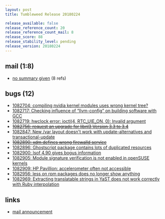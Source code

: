 ```yaml
---
layout: post
title: Tumbleweed Release 20180224

release_available: false
release_reference_count: 20
release_reference_count_mail: 8
release_score: 88
release_stability_level: pending
release_version: 20180224
---
```


## mail (1:8)

- [no summary given](https://lists.opensuse.org/opensuse-factory/2018-02/msg01130.html) (8 refs)

## bugs (12)

<!--more-->

- [1082704: compiling nvidia kernel modules uses wrong kernel tree?](https://bugzilla.opensuse.org/show_bug.cgi?id=1082704)
- [1082717: Checking influence of “llvm-config” on building software with GCC](https://bugzilla.opensuse.org/show_bug.cgi?id=1082717)
- [1082719: hwclock error: ioctl(4, RTC_UIE_ON, 0): Invalid argument](https://bugzilla.opensuse.org/show_bug.cgi?id=1082719)
- ~~[1082756: request an upgrade for libnl3 Version 3.3 to 3.4](https://bugzilla.opensuse.org/show_bug.cgi?id=1082756)~~
- [1082847: New /var layout doesn't work with update-alternatives and transactional-update](https://bugzilla.opensuse.org/show_bug.cgi?id=1082847)
- ~~[1082890: xdm defines wrong firewalld service](https://bugzilla.opensuse.org/show_bug.cgi?id=1082890)~~
- [1082896: Ghostscript package contains lots of duplicated resources](https://bugzilla.opensuse.org/show_bug.cgi?id=1082896)
- [1082900: lsof 4.90 gives bogus information](https://bugzilla.opensuse.org/show_bug.cgi?id=1082900)
- [1082905: Module signature verification is not enabled in openSUSE kernels](https://bugzilla.opensuse.org/show_bug.cgi?id=1082905)
- [1082909: HP Pavillion: accelerometer often not accessible](https://bugzilla.opensuse.org/show_bug.cgi?id=1082909)
- [1082956: less on rpm packages does no longer show anything](https://bugzilla.opensuse.org/show_bug.cgi?id=1082956)
- [1082969: Extracting translatable strings in YaST does not work correctly with Ruby interpolation](https://bugzilla.opensuse.org/show_bug.cgi?id=1082969)



## links

- [mail announcement](https://lists.opensuse.org/opensuse-factory/2018-02/msg01117.html)
